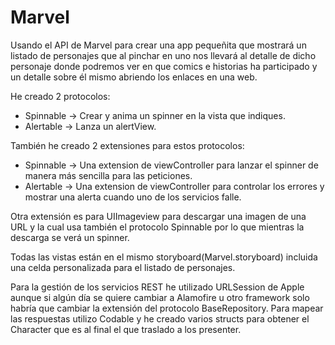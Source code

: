 # Marvel

Usando el API de Marvel para crear una app pequeñita que mostrará un listado de personajes que al pinchar en uno nos llevará al detalle de dicho personaje donde podremos ver en que comics e historias ha participado y un detalle sobre él mismo abriendo los enlaces en una web.

He creado 2 protocolos:
- Spinnable -> Crear y anima un spinner en la vista que indiques. 
- Alertable -> Lanza un alertView.

También he creado 2 extensiones para estos protocolos:
- Spinnable -> Una extension de viewController para lanzar el spinner de manera más sencilla para las peticiones.
- Alertable -> Una extension de viewController para controlar los errores y mostrar una alerta cuando uno de los servicios falle.

Otra extensión es para UIImageview para descargar una imagen de una URL y la cual usa también el protocolo Spinnable por lo que mientras la descarga se verá un spinner.

Todas las vistas están en el mismo storyboard(Marvel.storyboard) incluida una celda personalizada para el listado de personajes.

Para la gestión de los servicios REST he utilizado URLSession de Apple aunque si algún día se quiere cambiar a Alamofire u otro framework solo habría que cambiar la extensión del protocolo BaseRepository. Para mapear las respuestas utilizo Codable y he creado varios structs para obtener el Character que es al final el que traslado a los presenter.
